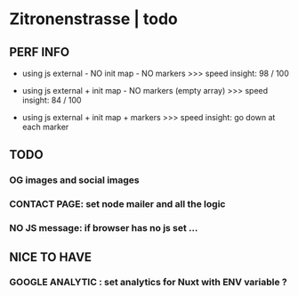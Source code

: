 # Zitronenstrasse | todo

## PERF INFO

- using js external - NO init map - NO markers >>> speed insight: 98 / 100

- using js external + init map - NO markers (empty array) >>> speed insight: 84 / 100

- using js external + init map + markers >>> speed insight: go down at each marker




## TODO

### OG images and social images

### CONTACT PAGE: set node mailer and all the logic

### NO JS message: if browser has no js set ...




## NICE TO HAVE

### GOOGLE ANALYTIC : set analytics for Nuxt with ENV variable ?
